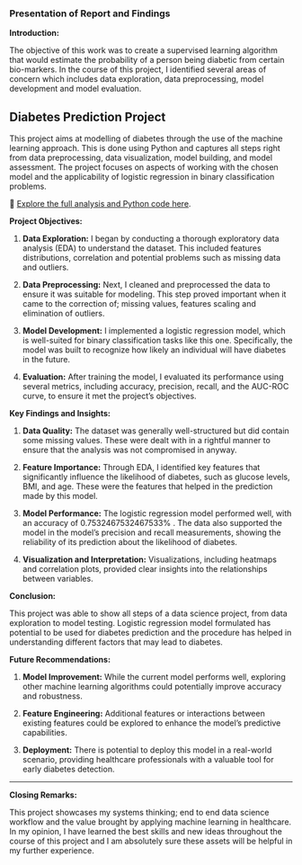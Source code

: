 ### Presentation of Report and Findings


**Introduction:**

The objective of this work was to create a supervised learning algorithm that would estimate the probability of a person being diabetic from certain bio-markers. In the course of this project, I identified several areas of concern which includes data exploration, data preprocessing, model development and model evaluation.


## Diabetes Prediction Project

This project aims at modelling of diabetes through the use of the machine learning approach. This is done using Python and captures all steps right from data preprocessing, data visualization, model building, and model assessment. The project focuses on aspects of working with the chosen model and the applicability of logistic regression in binary classification problems.

🔗 [Explore the full analysis and Python code here](https://github.com/yemifatodu/DIABETESPROJECT-MERI-SKILL/blob/main/diabetes%20pro.ipynb).


**Project Objectives:**

1. **Data Exploration:** I began by conducting a thorough exploratory data analysis (EDA) to understand the dataset. This included features distributions, correlation and potential problems such as missing data and outliers.
  
2. **Data Preprocessing:** Next, I cleaned and preprocessed the data to ensure it was suitable for modeling. This step proved important when it came to the correction of; missing values, features scaling and elimination of outliers.

3. **Model Development:** I implemented a logistic regression model, which is well-suited for binary classification tasks like this one. Specifically, the model was built to recognize how likely an individual will have diabetes in the future.

4. **Evaluation:** After training the model, I evaluated its performance using several metrics, including accuracy, precision, recall, and the AUC-ROC curve, to ensure it met the project’s objectives.


**Key Findings and Insights:**

1. **Data Quality:** The dataset was generally well-structured but did contain some missing values. These were dealt with in a rightful manner to ensure that the analysis was not compromised in anyway.

2. **Feature Importance:** Through EDA, I identified key features that significantly influence the likelihood of diabetes, such as glucose levels, BMI, and age. These were the features that helped in the prediction made by this model.

3. **Model Performance:** The logistic regression model performed well, with an accuracy of 0.7532467532467533% . The data also supported the model in the model’s precision and recall measurements, showing the reliability of its prediction about the likelihood of diabetes.

4. **Visualization and Interpretation:** Visualizations, including heatmaps and correlation plots, provided clear insights into the relationships between variables.

**Conclusion:**

This project was able to show all steps of a data science project, from data exploration to model testing. Logistic regression model formulated has potential to be used for diabetes prediction and the procedure has helped in understanding different factors that may lead to diabetes.


**Future Recommendations:**

1. **Model Improvement:** While the current model performs well, exploring other machine learning algorithms could potentially improve accuracy and robustness.
  
2. **Feature Engineering:** Additional features or interactions between existing features could be explored to enhance the model’s predictive capabilities.

3. **Deployment:** There is potential to deploy this model in a real-world scenario, providing healthcare professionals with a valuable tool for early diabetes detection.

---

**Closing Remarks:**

This project showcases my systems thinking; end to end data science workflow and the value brought by applying machine learning in healthcare. In my opinion, I have learned the best skills and new ideas throughout the course of this project and I am absolutely sure these assets will be helpful in my further experience.

